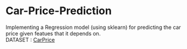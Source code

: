 # Car-Price-Prediction

Implementing a Regression model (using sklearn) for predicting the car price given featues that it depends on.
<br>
DATASET : [CarPrice](https://drive.google.com/file/d/1kR25OrYq52EJn9jvZSrKGUPcNb-0WHd2/view?usp=sharing)
